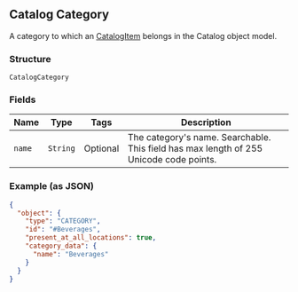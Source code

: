 ## Catalog Category

A category to which an [CatalogItem](./models/catalog-item.md) belongs in the Catalog object model.

### Structure

`CatalogCategory`

### Fields

| Name | Type | Tags | Description |
|  --- | --- | --- | --- |
| `name` | `String` | Optional | The category's name. Searchable. This field has max length of 255 Unicode code points. |

### Example (as JSON)

```json
{
  "object": {
    "type": "CATEGORY",
    "id": "#Beverages",
    "present_at_all_locations": true,
    "category_data": {
      "name": "Beverages"
    }
  }
}
```

